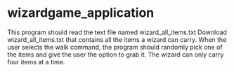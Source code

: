 # wizardgame_application
This program should read the text file named wizard_all_items.txt Download wizard_all_items.txt that contains all the items a wizard can carry.  When the user selects the walk command, the program should randomly pick one of the items and give the user the option to grab it. The wizard can only carry four items at a time.
